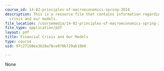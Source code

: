 ```yaml
---
course_id: 14-02-principles-of-macroeconomics-spring-2014
description: This is a resource file that contains information regarding financial
  crisis and our models.
file_location: /coursemedia/14-02-principles-of-macroeconomics-spring-2014/97c27160ea3b28a78ce070b729ab10b0_MIT14_02S14_finanic_crisis.pdf
file_type: application/pdf
layout: pdf
title: Financial Crisis and Our Models
type: course
uid: 97c27160ea3b28a78ce070b729ab10b0

---
```

None